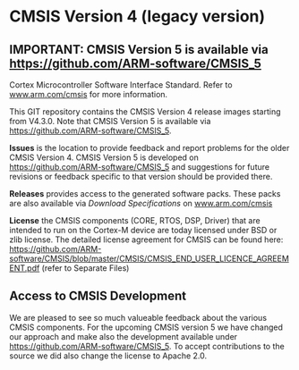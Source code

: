 # CMSIS Version 4 (legacy version)

## IMPORTANT: CMSIS Version 5 is available via https://github.com/ARM-software/CMSIS_5

Cortex Microcontroller Software Interface Standard. Refer to www.arm.com/cmsis for more information.

This GIT repository contains the CMSIS Version 4 release images starting from V4.3.0.
Note that CMSIS Version 5 is available via https://github.com/ARM-software/CMSIS_5.

**Issues** is the location to provide feedback and report problems for the older CMSIS Version 4.  CMSIS Version 5 is developed on https://github.com/ARM-software/CMSIS_5 and suggestions for future revisions or feedback specific to that version should be provided there.

**Releases** provides access to the generated software packs.  These packs are also available via _Download Specifications_ on www.arm.com/cmsis

**License** the CMSIS components (CORE, RTOS, DSP, Driver) that are intended to run on the Cortex-M device are today licensed under BSD or zlib license. The detailed license agreement for CMSIS can be found here: 
https://github.com/ARM-software/CMSIS/blob/master/CMSIS/CMSIS_END_USER_LICENCE_AGREEMENT.pdf (refer to Separate Files)

## Access to CMSIS Development
We are pleased to see so much valueable feedback about the various CMSIS components.  For the upcoming CMSIS version 5 we have changed our approach and make also the development available under https://github.com/ARM-software/CMSIS_5. To accept contributions to the source we did also change the license to Apache 2.0.









